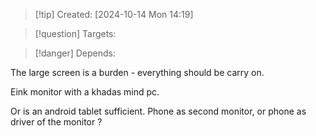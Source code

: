 
>[!tip] Created: [2024-10-14 Mon 14:19]

>[!question] Targets: 

>[!danger] Depends: 

The large screen is a burden - everything should be carry on.

Eink monitor with a khadas mind pc.

Or is an android tablet sufficient.  Phone as second monitor, or phone as driver of the monitor ?